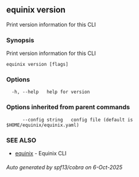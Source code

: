 ## equinix version

Print version information for this CLI

### Synopsis

Print version information for this CLI

```
equinix version [flags]
```

### Options

```
  -h, --help   help for version
```

### Options inherited from parent commands

```
      --config string   config file (default is $HOME/equinix/equinix.yaml)
```

### SEE ALSO

* [equinix](equinix.md)	 - Equinix CLI

###### Auto generated by spf13/cobra on 6-Oct-2025
